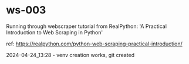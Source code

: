 # ws-003
Running through webscraper tutorial from RealPython: 'A Practical Introduction to Web Scraping in Python'

ref: https://realpython.com/python-web-scraping-practical-introduction/


2024-04-24_13:28
    - venv creation works, git created
